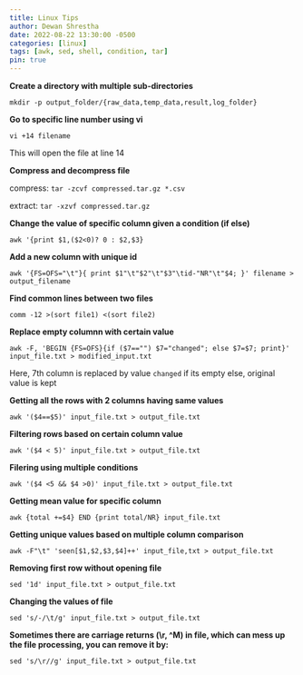 ```yaml
---
title: Linux Tips
author: Dewan Shrestha
date: 2022-08-22 13:30:00 -0500 
categories: [linux]
tags: [awk, sed, shell, condition, tar]
pin: true
---
```


**Create a directory with multiple sub-directories**

`mkdir -p output_folder/{raw_data,temp_data,result,log_folder}`

**Go to specific line number using vi**

`vi +14 filename`

This will open the file at line 14

**Compress and decompress file**

compress: `tar -zcvf compressed.tar.gz *.csv`

extract: `tar -xzvf compressed.tar.gz`

**Change the value of specific column given a condition (if else)**

`awk '{print $1,($2<0)? 0 : $2,$3}`

**Add a new column with unique id**

`awk '{FS=OFS="\t"}{ print $1"\t"$2"\t"$3"\tid-"NR"\t"$4; }' filename > output_filename` 


**Find common lines between two files**

`comm -12 >(sort file1) <(sort file2)`

**Replace empty columnn with certain value**

`awk -F, 'BEGIN {FS=OFS}{if ($7=="") $7="changed"; else $7=$7; print}' input_file.txt > modified_input.txt`

Here, 7th column is replaced by value `changed` if its empty else, original value is kept

**Getting all the rows with 2 columns having same values**

`awk '($4==$5)' input_file.txt > output_file.txt`

**Filtering rows based on certain column value**

`awk '($4 < 5)' input_file.txt > output_file.txt`

**Filering using multiple conditions**

`awk '($4 <5 && $4 >0)' input_file.txt > output_file.txt`

**Getting mean value for specific column**

`awk {total +=$4} END {print total/NR} input_file.txt`

**Getting unique values based on multiple column comparison**

`awk -F"\t" 'seen[$1,$2,$3,$4]++' input_file,txt > output_file.txt`

**Removing first row without opening file**

`sed '1d' input_file.txt > output_file.txt`

**Changing the values of file**

`sed 's/-/\t/g' input_file.txt > output_file.txt`

**Sometimes there are carriage returns (\r, ^M) in file, which can mess up the file processing, you can remove it by:**

`sed 's/\r//g' input_file.txt > output_file.txt`


